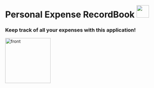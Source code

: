 # Personal Expense RecordBook <img src="https://img.icons8.com/cute-clipart/344/cell-phone.png" height=40>

### Keep track of all your expenses with this application!

<img width="146" alt="front" src="https://user-images.githubusercontent.com/90200664/176886889-42853366-a4f2-4a4d-ba29-c1a981f9f47b.png"> 


